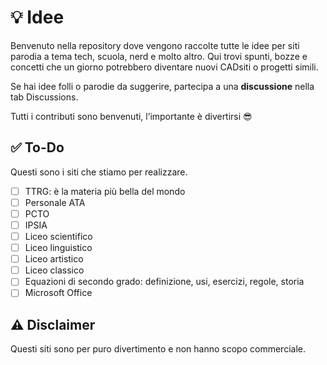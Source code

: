 # 💡 Idee

Benvenuto nella repository dove vengono raccolte tutte le idee per siti parodia a tema tech, scuola, nerd e molto altro. Qui trovi spunti, bozze e concetti che un giorno potrebbero diventare nuovi CADsiti o progetti simili.

Se hai idee folli o parodie da suggerire, partecipa a una **discussione** nella tab Discussions.

Tutti i contributi sono benvenuti, l’importante è divertirsi 😎

## ✅ To-Do

Questi sono i siti che stiamo per realizzare.

- [ ] TTRG: è la materia più bella del mondo
- [ ] Personale ATA
- [ ] PCTO
- [ ] IPSIA
- [ ] Liceo scientifico
- [ ] Liceo linguistico
- [ ] Liceo artistico
- [ ] Liceo classico
- [ ] Equazioni di secondo grado: definizione, usi, esercizi, regole, storia
- [ ] Microsoft Office

## ⚠ Disclaimer

Questi siti sono per puro divertimento e non hanno scopo commerciale.
